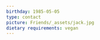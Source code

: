 ```yaml
---
birthday: 1985-05-05
type: contact
picture: Friends/_assets/jack.jpg
dietary requirements: vegan
---
```

